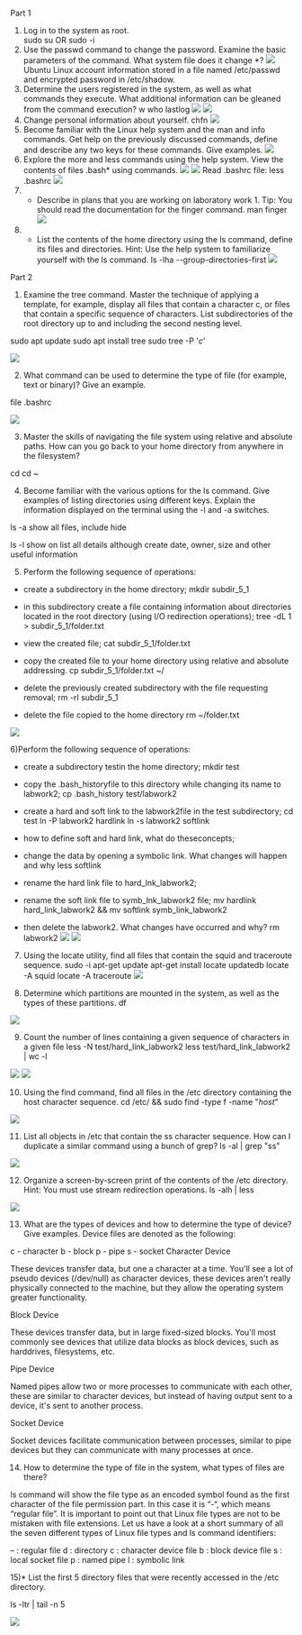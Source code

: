 Part 1
1)  Log in to the system as root.  
sudo su
OR
sudo -i
2) Use the passwd command to change the password. Examine the basic parameters of the command. What system file does it change *?
![](https://raw.githubusercontent.com/ViktorMarhitich/DevOps_online_Dnipro_2021Q4/main/m5/task_5.1/images/pswd_upd.png)
Ubuntu Linux account information stored in a file named /etc/passwd and encrypted password in /etc/shadow.
3)  Determine the users registered in the system, as well as what commands they execute. What additional information can be gleaned from the command execution?
w
who
lastlog
![](https://raw.githubusercontent.com/ViktorMarhitich/DevOps_online_Dnipro_2021Q4/main/m5/task_5.1/images/lastlog.png)
![](https://raw.githubusercontent.com/ViktorMarhitich/DevOps_online_Dnipro_2021Q4/main/m5/task_5.1/images/w.png)
4) Change personal information about yourself.
chfn
![](https://raw.githubusercontent.com/ViktorMarhitich/DevOps_online_Dnipro_2021Q4/main/m5/task_5.1/images/change_info.png)
5) Become familiar with the Linux help system and the man and info commands. Get help on the previously discussed commands, define and describe any two keys for these commands. Give examples.
![](https://raw.githubusercontent.com/ViktorMarhitich/DevOps_online_Dnipro_2021Q4/main/m5/task_5.1/images/w_help.png)
6) Explore the more and less commands using the help system. View the contents of files .bash* using commands.
![](https://raw.githubusercontent.com/ViktorMarhitich/DevOps_online_Dnipro_2021Q4/main/m5/task_5.1/images/less_help.png)
![](https://raw.githubusercontent.com/ViktorMarhitich/DevOps_online_Dnipro_2021Q4/main/m5/task_5.1/images/more_help.png)
Read .bashrc file:
less .bashrc
![](https://raw.githubusercontent.com/ViktorMarhitich/DevOps_online_Dnipro_2021Q4/main/m5/task_5.1/images/bashrc_file.png)
7) * Describe in plans that you are working on laboratory work 1. Tip: You should read the documentation for the finger command.
man finger
![](https://raw.githubusercontent.com/ViktorMarhitich/DevOps_online_Dnipro_2021Q4/main/m5/task_5.1/images/man_finger.png)
8) * List the contents of the home directory using the ls command, define its files and directories. Hint: Use the help system to familiarize yourself with the ls command.
ls -lha --group-directories-first
![](https://raw.githubusercontent.com/ViktorMarhitich/DevOps_online_Dnipro_2021Q4/main/m5/task_5.1/images/home_directory.png)

Part 2

1) Examine the tree command. Master the technique of applying a template, for example, display all files that contain a character c, or files that contain a specific sequence of characters. List subdirectories of the root directory up to and including the second nesting level.

sudo apt update
sudo apt install tree
sudo tree -P '*c*'

![](https://raw.githubusercontent.com/ViktorMarhitich/DevOps_online_Dnipro_2021Q4/main/m5/task_5.1/images/tree_c.png)

2) What command can be used to determine the type of file (for example, text or binary)? Give an example.

file .bashrc

![](https://raw.githubusercontent.com/ViktorMarhitich/DevOps_online_Dnipro_2021Q4/main/m5/task_5.1/images/file_command.png)

3) Master the skills of navigating the file system using relative and absolute paths. How can you go back to your home directory from anywhere in the filesystem?

cd
cd ~

4) Become familiar with the various options for the ls command. Give examples of listing directories using different keys. Explain the information displayed on the terminal using the -l and -a switches.

ls -a 
show all files, include hide

ls -l
show on list all details although create date, owner, size and other useful information

5) Perform the following sequence of operations: 
-  create a subdirectory in the home directory;
mkdir subdir_5_1

-  in this subdirectory create a file containing information about directories located in the root directory (using I/O redirection operations);
tree -dL 1 > subdir_5_1/folder.txt

-  view the created file;
cat subdir_5_1/folder.txt

-  copy the created file to your home directory using relative and absolute addressing.
cp subdir_5_1/folder.txt ~/

-  delete the previously created subdirectory with the file requesting removal;
rm -rI subdir_5_1

-  delete the file copied to the home directory
rm ~/folder.txt

![](https://raw.githubusercontent.com/ViktorMarhitich/DevOps_online_Dnipro_2021Q4/main/m5/task_5.1/images/fifth_point.png)

6)Perform the following sequence of operations:
-  create a subdirectory testin the home directory;
mkdir test

-  copy the .bash_historyfile to this directory while changing its name to labwork2;
cp .bash_history test/labwork2

-  create a hard and soft link to the labwork2file in the test subdirectory;
 cd test
 ln -P labwork2 hardlink
 ln -s labwork2 softlink

-  how to define soft and hard link, what do theseconcepts;
-  change the data by opening a symbolic link. What changes will happen and why
 less softlink

-  rename the hard link file to hard_lnk_labwork2;
-  rename the soft link file to symb_lnk_labwork2 file;
mv hardlink hard_link_labwork2 && mv softlink symb_link_labwork2

-  then delete the labwork2. What changes have occurred and why?
rm labwork2
![](https://raw.githubusercontent.com/ViktorMarhitich/DevOps_online_Dnipro_2021Q4/main/m5/task_5.1/images/bash_history.png)
![](https://raw.githubusercontent.com/ViktorMarhitich/DevOps_online_Dnipro_2021Q4/main/m5/task_5.1/images/task51_point6.png)

7) Using the locate utility, find all files that contain the squid and traceroute sequence.
sudo -i
apt-get update
apt-get install locate
updatedb
locate -A squid
locate -A traceroute
![](https://raw.githubusercontent.com/ViktorMarhitich/DevOps_online_Dnipro_2021Q4/main/m5/task_5.1/images/locate_command.png)

8) Determine which partitions are mounted in the system, as well as the types of these partitions.
df

![](https://raw.githubusercontent.com/ViktorMarhitich/DevOps_online_Dnipro_2021Q4/main/m5/task_5.1/images/df.png)

9) Count the number of lines containing a given sequence of characters in a given file
less -N test/hard_link_labwork2
less test/hard_link_labwork2 | wc -l

![](https://raw.githubusercontent.com/ViktorMarhitich/DevOps_online_Dnipro_2021Q4/main/m5/task_5.1/images/less_N.png)
![](https://raw.githubusercontent.com/ViktorMarhitich/DevOps_online_Dnipro_2021Q4/main/m5/task_5.1/images/count.png)

10) Using the find command, find all files in the /etc directory containing the host character sequence.
cd /etc/ && sudo find -type f -name "*host*"

![](https://raw.githubusercontent.com/ViktorMarhitich/DevOps_online_Dnipro_2021Q4/main/m5/task_5.1/images/find_host.png)

11) List all objects in /etc that contain the ss character sequence. How can I duplicate a similar command using a bunch of grep?
ls -al | grep "ss"

![](https://raw.githubusercontent.com/ViktorMarhitich/DevOps_online_Dnipro_2021Q4/main/m5/task_5.1/images/grep_ss.png)

12) Organize a screen-by-screen print of the contents of the /etc directory. Hint: You must use stream redirection operations.
ls -alh | less

![](https://raw.githubusercontent.com/ViktorMarhitich/DevOps_online_Dnipro_2021Q4/main/m5/task_5.1/images/12.png)

13) What are the types of devices and how to determine the type of device? Give examples.
Device files are denoted as the following:

c - character
b - block
p - pipe
s - socket
Character Device

These devices transfer data, but one a character at a time. You'll see a lot of pseudo devices (/dev/null) as character devices, these devices aren't really physically connected to the machine, but they allow the operating system greater functionality.

Block Device

These devices transfer data, but in large fixed-sized blocks. You'll most commonly see devices that utilize data blocks as block devices, such as harddrives, filesystems, etc.

Pipe Device

Named pipes allow two or more processes to communicate with each other, these are similar to character devices, but instead of having output sent to a device, it's sent to another process.

Socket Device

Socket devices facilitate communication between processes, similar to pipe devices but they can communicate with many processes at once.

14) How to determine the type of file in the system, what types of files are there?

ls command will show the file type as an encoded symbol found as the first character of the file permission part. In this case it is “-“, which means “regular file”. It is important to point out that Linux file types are not to be mistaken with file extensions. Let us have a look at a short summary of all the seven different types of Linux file types and ls command identifiers:

– : regular file
d : directory
c : character device file
b : block device file
s : local socket file
p : named pipe
l : symbolic link

15)* List the first 5 directory files that were recently accessed in the /etc directory. 

ls -ltr | tail -n 5

![](https://raw.githubusercontent.com/ViktorMarhitich/DevOps_online_Dnipro_2021Q4/main/m5/task_5.1/images/last_5.png)